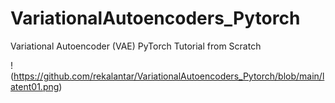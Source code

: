 # VariationalAutoencoders_Pytorch
Variational Autoencoder (VAE) PyTorch Tutorial from Scratch

!(https://github.com/rekalantar/VariationalAutoencoders_Pytorch/blob/main/latent01.png)
